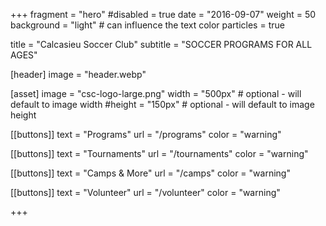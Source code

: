 +++
fragment = "hero"
#disabled = true
date = "2016-09-07"
weight = 50
background = "light" # can influence the text color
particles = true

title = "Calcasieu Soccer Club"
subtitle = "SOCCER PROGRAMS FOR ALL AGES"

[header]
  image = "header.webp"

[asset]
  image = "csc-logo-large.png"
  width = "500px" # optional - will default to image width
  #height = "150px" # optional - will default to image height

[[buttons]]
  text = "Programs"
  url = "/programs"
  color = "warning"

[[buttons]]
  text = "Tournaments"
  url = "/tournaments"
  color = "warning"

[[buttons]]
  text = "Camps & More"
  url = "/camps"
  color = "warning"

[[buttons]]
  text = "Volunteer"
  url = "/volunteer"
  color = "warning"

+++
